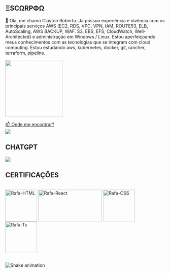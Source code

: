 ## ΞSCΩRPΦΩ
👋 Ola, me chamo Clayton Roberto.
 Ja possuo experiência e vivência com os principais serviços AWS (EC2, RDS, VPC, VPN, IAM, ROUTE53, ELB, AutoScaling, AWS BACKUP, WAF. S3, EBS, EFS, CloudWatch, Well-Architected) e administração em Windows / Linux. Estou aperfeiçoando meus conhecimentos com as tecnologias que se integram com cloud computing. Estou estudando aws, kubernetes, docker, git, rancher, terraform, pipeline.
 
 
<div align="left">
  <a href="https://github.com/a-clayton-silva">
  <img height="180em" src="https://github-readme-stats.vercel.app/api?username=a-clayton-silva&show_icons=true&theme=dark&include_all_commits=true&count_private=true"/>
   
</div>


 📫 Onde me encontrar?   
<a href="https://www.linkedin.com/in/claytonroberto" target="_blank"><img src="https://img.shields.io/badge/-LinkedIn-%230077B5?style=for-the-badge&logo=linkedin&logoColor=white" target="_blank"></a>

## CHATGPT
<a href="https://chat.openai.com/chat" target="_blank"><img src="https://www.vicimediainc.com/wp-content/uploads/2023/01/chaptgpt-300x158.png" target="_blank"></a>
 
## CERTIFICAÇÕES
<div style="display: inline_block"><br>
  
   <img align="center" alt="Rafa-HTML" height="100" width="100" src="https://d1.awsstatic.com/training-and-certification/certification-badges/AWS-Certified-Cloud-Practitioner_badge.634f8a21af2e0e956ed8905a72366146ba22b74c.png">
 
  <img align="center" alt="Rafa-React" height="100" width="200" src="https://gaea.com.br/wp-content/uploads/2014/05/cobit-itil.jpg">
 
  <img align="center" alt="Rafa-CSS" height="100" width="100" src="https://preview.redd.it/34xzfc6qi8y41.png?width=800&format=png&auto=webp&s=637e5040c50292ddecdc8c184025113d6ca98381">
 <img align="center" alt="Rafa-Ts" height="100" width="100" src="https://i.pinimg.com/originals/eb/07/fd/eb07fd0b5194c9db5bd901fbd885b791.jpg">
</div>
  
  ##

 ![Snake animation](https://github.com/a-clayton-silva/a-clayton-silva/blob/output/github-contribution-grid-snake.svg)
